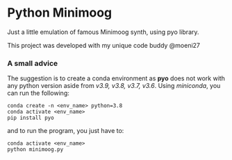 # Python Minimoog  

Just a little emulation of famous Minimoog synth, using pyo library. 

This project was developed with my unique code buddy @moeni27

### A small advice

The suggestion is to create a conda environment as **pyo** does not work with any python version aside from *v3.9, v3.8, v3.7, v3.6*. Using *miniconda*, you can run the following:
```
conda create -n <env_name> python=3.8
conda activate <env_name>
pip install pyo
```
and to run the program, you just have to:
```
conda activate <env_name>
python minimoog.py
```
